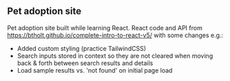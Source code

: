 ## Pet adoption site

Pet adoption site built while learning React. React code and API from https://btholt.github.io/complete-intro-to-react-v5/ with some changes e.g.:

- Added custom styling (practice TailwindCSS)
- Search inputs stored in context so they are not cleared when moving back & forth between search results and details
- Load sample results vs. 'not found' on initial page load
